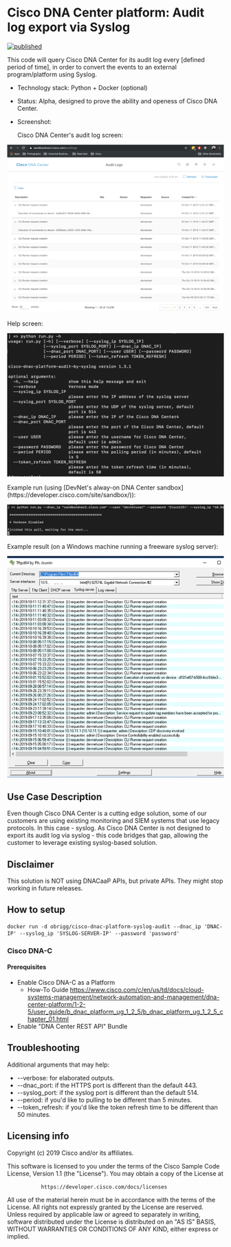 # Cisco DNA Center platform: Audit log export via Syslog
[![published](https://static.production.devnetcloud.com/codeexchange/assets/images/devnet-published.svg)](https://developer.cisco.com/codeexchange/github/repo/obrigg/cisco-dnac-platform-syslog-audit)

This code will query Cisco DNA Center for its audit log every [defined period of time], in order to convert the events to an external program/platform using Syslog.
* Technology stack: Python + Docker (optional)
* Status:  Alpha, designed to prove the ability and openess of Cisco DNA Center.
* Screenshot:


    Cisco DNA Center's audit log screen:
<p align="center">
<img src="img/dnac_audit_log_ui.png">
</p>
    Help screen:
<p align="center">
<img src="img/help_screen.png">
</p>
    Example run (using [DevNet's alway-on DNA Center sandbox](https://developer.cisco.com/site/sandbox/)):
<p align="center">
<img src="img/run_example.png">
</p>
    Example result (on a Windows machine running a freeware syslog server):
<p align="center">
<img src="img/syslog_view.png">
</p>

## Use Case Description

Even though Cisco DNA Center is a cutting edge solution, some of our customers are using existing monitoring and SIEM systems that use legacy protocols. In this case - syslog.
As Cisco DNA Center is not designed to export its audit log via syslog - this code bridges that gap, allowing the customer to leverage existing syslog-based solution.

## Disclaimer
This solution is NOT using DNACaaP APIs, but private APIs. They might stop working in future releases.

## How to setup
```
docker run -d obrigg/cisco-dnac-platform-syslog-audit --dnac_ip 'DNAC-IP' --syslog_ip 'SYSLOG-SERVER-IP' --password 'password'
```
### Cisco DNA-C
#### Prerequisites
* Enable Cisco DNA-C as a Platform
  * How-To Guide https://www.cisco.com/c/en/us/td/docs/cloud-systems-management/network-automation-and-management/dna-center-platform/1-2-5/user_guide/b_dnac_platform_ug_1_2_5/b_dnac_platform_ug_1_2_5_chapter_01.html
* Enable "DNA Center REST API" Bundle

## Troubleshooting
Additional arguments that may help:
* --verbose: for elaborated outputs.
* --dnac_port: if the HTTPS port is different than the default 443.
* --syslog_port: if the syslog port is different than the default 514.
* --period: if you'd like to pulling to be different than 5 minutes.
* --token_refresh: if you'd like the token refresh time to be different than 50 minutes.

## Licensing info
Copyright (c) 2019 Cisco and/or its affiliates.

This software is licensed to you under the terms of the Cisco Sample
Code License, Version 1.1 (the "License"). You may obtain a copy of the
License at

               https://developer.cisco.com/docs/licenses

All use of the material herein must be in accordance with the terms of
the License. All rights not expressly granted by the License are
reserved. Unless required by applicable law or agreed to separately in
writing, software distributed under the License is distributed on an "AS
IS" BASIS, WITHOUT WARRANTIES OR CONDITIONS OF ANY KIND, either express
or implied.
